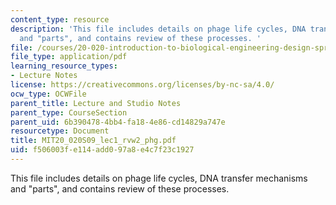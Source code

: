 ```yaml
---
content_type: resource
description: 'This file includes details on phage life cycles, DNA transfer mechanisms
  and "parts", and contains review of these processes. '
file: /courses/20-020-introduction-to-biological-engineering-design-spring-2009/f506003fe114add097a8e4c7f23c1927_MIT20_020S09_lec1_rvw2_phg.pdf
file_type: application/pdf
learning_resource_types:
- Lecture Notes
license: https://creativecommons.org/licenses/by-nc-sa/4.0/
ocw_type: OCWFile
parent_title: Lecture and Studio Notes
parent_type: CourseSection
parent_uid: 6b390478-4bb4-fa18-4e86-cd14829a747e
resourcetype: Document
title: MIT20_020S09_lec1_rvw2_phg.pdf
uid: f506003f-e114-add0-97a8-e4c7f23c1927
---
```

This file includes details on phage life cycles, DNA transfer mechanisms and "parts", and contains review of these processes. 